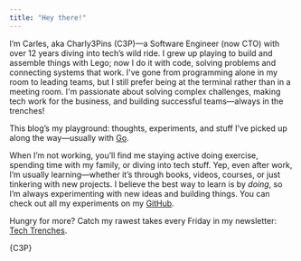 ```yaml
---
title: "Hey there!"
---
```


I’m Carles, aka Charly3Pins (C3P)—a Software Engineer (now CTO) with over 12 years diving into tech’s wild ride.
I grew up playing to build and assemble things with Lego; now I do it with code, solving problems and connecting systems that work.
I've gone from programming alone in my room to leading teams, but I still prefer being at the terminal rather than in a meeting room.
I'm passionate about solving complex challenges, making tech work for the business, and building successful teams—always in the trenches!

This blog’s my playground: thoughts, experiments, and stuff I’ve picked up along the way—usually with [Go](https://go.dev/).

When I’m not working, you’ll find me staying active doing exercise, spending time with my family, or diving into tech stuff.
Yep, even after work, I’m usually learning—whether it’s through books, videos, courses, or just tinkering with new projects.
I believe the best way to learn is by _doing_, so I’m always experimenting with new ideas and building things.
You can check out all my experiments on my [GitHub](https://github.com/charly3pins).

Hungry for more? Catch my rawest takes every Friday in my newsletter: [Tech Trenches](https://techtrenches.substack.com).

{C3P}
